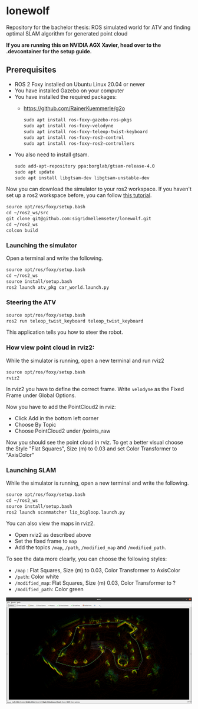 # lonewolf
Repository for the bachelor thesis: ROS simulated world for ATV and finding optimal SLAM algorithm for generated point cloud

**If you are running this on NVIDIA AGX Xavier, head over to the .devcontainer for the setup guide.**

## Prerequisites
- ROS 2 Foxy installed on Ubuntu Linux 20.04 or newer
- You have installed Gazebo on your computer
- You have installed the required packages: 
  - https://github.com/RainerKuemmerle/g2o
 
    ```
    sudo apt install ros-foxy-gazebo-ros-pkgs
    sudo apt install ros-foxy-velodyne 
    sudo apt install ros-foxy-teleop-twist-keyboard
    sudo apt install ros-foxy-ros2-control
    sudo apt install ros-foxy-ros2-controllers
    ```
- You also need to install gtsam. 
  ```
  sudo add-apt-repository ppa:borglab/gtsam-release-4.0
  sudo apt update
  sudo apt install libgtsam-dev libgtsam-unstable-dev
  ```

Now you can download the simulator to your ros2 workspace. If you haven't set up a ros2 workspace before, you can follow [this tutorial](https://docs.ros.org/en/foxy/Tutorials/Workspace/Creating-A-Workspace.html).
```
source opt/ros/foxy/setup.bash
cd ~/ros2_ws/src
git clone git@github.com:sigridmellemseter/lonewolf.git
cd ~/ros2_ws
colcon build
```



### Launching the simulator
Open a terminal and write the following. 
```
source opt/ros/foxy/setup.bash
cd ~/ros2_ws
source install/setup.bash
ros2 launch atv_pkg car_world.launch.py
```

### Steering the ATV

```
source opt/ros/foxy/setup.bash
ros2 run teleop_twist_keyboard teleop_twist_keyboard
```
This application tells you how to steer the robot. 

### How view point cloud in rviz2: 
While the simulator is running, open a new terminal and run rviz2 
```
source opt/ros/foxy/setup.bash
rviz2 
```

In rviz2 you have to define the correct frame. Write `velodyne` as the Fixed Frame under Global Options. 

Now you have to add the PointCloud2 in rviz: 
- Click Add in the bottom left corner 
- Choose By Topic 
- Choose PointCloud2 under /points_raw

Now you should see the point cloud in rviz. To get a better visual choose the Style "Flat Squares", Size (m) to 0.03 and set Color Transformer to "AxisColor"

### Launching SLAM 
While the simulator is running, open a new terminal and write the following. 
```
source opt/ros/foxy/setup.bash
cd ~/ros2_ws
source install/setup.bash
ros2 launch scanmatcher lio_bigloop.launch.py
```
You can also view the maps in rviz2. 
- Open rviz2 as described above 
- Set the fixed frame to `map` 
- Add the topics `/map`, `/path`, `/modified_map` and `/modified_path`. 
  
To see the data more clearly, you can choose the following styles: 
- `/map` : Flat Squares, Size (m) to 0.03, Color Transformer to AxisColor
- `/path`: Color white
- `/modified_map`: Flat Squares, Size (m) 0.03, Color Transformer to ? 
- `/modified_path`: Color green

![Map, path, modified map and modified path i Rviz2](.images/SLAMcorrect.png "map from point cloud and SLAM")


